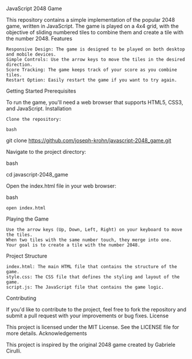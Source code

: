 JavaScript 2048 Game

This repository contains a simple implementation of the popular 2048 game, written in JavaScript. The game is played on a 4x4 grid, with the objective of sliding numbered tiles to combine them and create a tile with the number 2048.
Features

    Responsive Design: The game is designed to be played on both desktop and mobile devices.
    Simple Controls: Use the arrow keys to move the tiles in the desired direction.
    Score Tracking: The game keeps track of your score as you combine tiles.
    Restart Option: Easily restart the game if you want to try again.

Getting Started
Prerequisites

To run the game, you'll need a web browser that supports HTML5, CSS3, and JavaScript.
Installation

    Clone the repository:

    bash

git clone https://github.com/joseph-krohn/javascript-2048_game.git

Navigate to the project directory:

bash

cd javascript-2048_game

Open the index.html file in your web browser:

bash

    open index.html

Playing the Game

    Use the arrow keys (Up, Down, Left, Right) on your keyboard to move the tiles.
    When two tiles with the same number touch, they merge into one.
    Your goal is to create a tile with the number 2048.

Project Structure

    index.html: The main HTML file that contains the structure of the game.
    style.css: The CSS file that defines the styling and layout of the game.
    script.js: The JavaScript file that contains the game logic.

Contributing

If you'd like to contribute to the project, feel free to fork the repository and submit a pull request with your improvements or bug fixes.
License

This project is licensed under the MIT License. See the LICENSE file for more details.
Acknowledgements

This project is inspired by the original 2048 game created by Gabriele Cirulli.

